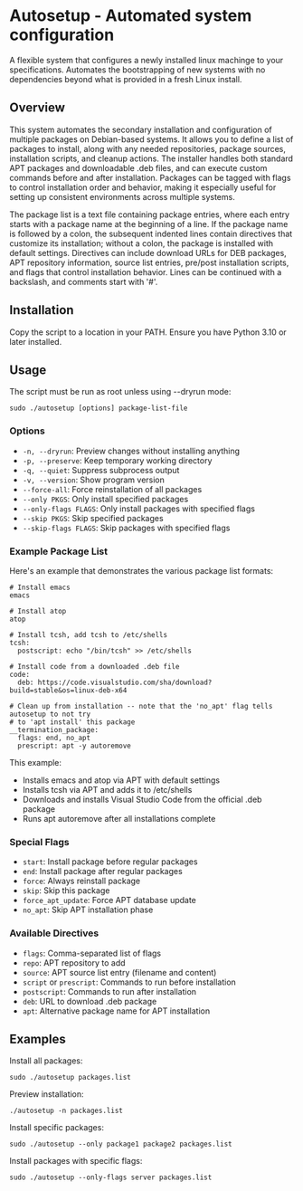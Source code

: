 # Autosetup - Automated system configuration

A flexible system that configures a newly installed linux machinge to your specifications.  Automates the bootstrapping of new systems with no dependencies beyond what is provided in a fresh Linux install.

## Overview

This system automates the secondary installation and configuration of multiple packages on Debian-based systems. It allows you to define a list of packages to install, along with any needed repositories, package sources, installation scripts, and cleanup actions. The installer handles both standard APT packages and downloadable .deb files, and can execute custom commands before and after installation. Packages can be tagged with flags to control installation order and behavior, making it especially useful for setting up consistent environments across multiple systems.

The package list is a text file containing package entries, where each entry starts with a package name at the beginning of a line. If the package name is followed by a colon, the subsequent indented lines contain directives that customize its installation; without a colon, the package is installed with default settings. Directives can include download URLs for DEB packages, APT repository information, source list entries, pre/post installation scripts, and flags that control installation behavior. Lines can be continued with a backslash, and comments start with '#'.

## Installation

Copy the script to a location in your PATH. Ensure you have Python 3.10 or later installed.

## Usage

The script must be run as root unless using --dryrun mode:

    sudo ./autosetup [options] package-list-file

### Options

- `-n, --dryrun`: Preview changes without installing anything
- `-p, --preserve`: Keep temporary working directory
- `-q, --quiet`: Suppress subprocess output
- `-v, --version`: Show program version
- `--force-all`: Force reinstallation of all packages
- `--only PKGS`: Only install specified packages
- `--only-flags FLAGS`: Only install packages with specified flags
- `--skip PKGS`: Skip specified packages
- `--skip-flags FLAGS`: Skip packages with specified flags

### Example Package List

Here's an example that demonstrates the various package list formats:

    # Install emacs
    emacs
    
    # Install atop
    atop
    
    # Install tcsh, add tcsh to /etc/shells
    tcsh:
      postscript: echo "/bin/tcsh" >> /etc/shells
    
    # Install code from a downloaded .deb file
    code:
      deb: https://code.visualstudio.com/sha/download?build=stable&os=linux-deb-x64
    
    # Clean up from installation -- note that the 'no_apt' flag tells autosetup to not try 
    # to 'apt install' this package
    __termination_package:
      flags: end, no_apt
      prescript: apt -y autoremove

This example:
- Installs emacs and atop via APT with default settings
- Installs tcsh via APT and adds it to /etc/shells
- Downloads and installs Visual Studio Code from the official .deb package
- Runs apt autoremove after all installations complete

### Special Flags

- `start`: Install package before regular packages
- `end`: Install package after regular packages
- `force`: Always reinstall package
- `skip`: Skip this package
- `force_apt_update`: Force APT database update
- `no_apt`: Skip APT installation phase

### Available Directives

- `flags`: Comma-separated list of flags
- `repo`: APT repository to add
- `source`: APT source list entry (filename and content)
- `script` or `prescript`: Commands to run before installation
- `postscript`: Commands to run after installation
- `deb`: URL to download .deb package
- `apt`: Alternative package name for APT installation

## Examples

Install all packages:

    sudo ./autosetup packages.list

Preview installation:

    ./autosetup -n packages.list

Install specific packages:

    sudo ./autosetup --only package1 package2 packages.list

Install packages with specific flags:

    sudo ./autosetup --only-flags server packages.list